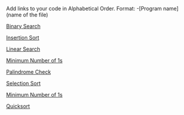 Add links to your code in Alphabetical Order.
Format: -[Program name](name of the file)

[Binary Search](binary_search.js)

[Insertion Sort](insertion_sort.js)

[Linear Search](linear_search.js)

[Minimum Number of 1s](./min_number_of_1.js)

[Palindrome Check](Check_Palindrome.js)

[Selection Sort](selection_sort.js)

[Minimum Number of 1s](./min_number_of_1.js)

[Quicksort](quicksort.js)
